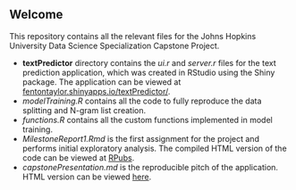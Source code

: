 ## Welcome

This repository contains all the relevant files for the Johns Hopkins University Data Science Specialization Capstone Project.

- **textPredictor** directory contains the *ui.r* and *server.r* files for the text prediction application, which was created in RStudio using the Shiny package. The application can be viewed at [fentontaylor.shinyapps.io/textPredictor/](https://fentontaylor.shinyapps.io/textPredictor/).
- *modelTraining.R* contains all the code to fully reproduce the data splitting and N-gram list creation.
- *functions.R* contains all the custom functions implemented in model training.
- *MilestoneReport1.Rmd* is the first assignment for the project and performs initial exploratory analysis. The compiled HTML version of the code can be viewed at [RPubs](http://rpubs.com/fentontaylor/251753).
- *capstonePresentation.md* is the reproducible pitch of the application. HTML version can be viewed [here](http://rpubs.com/fentontaylor/261942).
